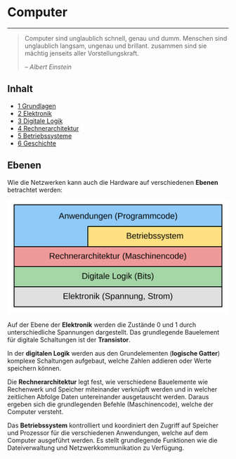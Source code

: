 # Computer
---

> Computer sind unglaublich schnell, genau und dumm. Menschen sind unglaublich langsam, ungenau und brillant. zusammen sind sie mächtig jenseits aller Vorstellungskraft.
>
> *– Albert Einstein*


## Inhalt
* [1 Grundlagen](?page=1-basics/)
* [2 Elektronik](?page=2-electronics/)
* [3 Digitale Logik](?page=3-gates/)
* [4 Rechnerarchitektur](?page=4-architecture/)
* [5 Betriebssysteme](?page=5-os/)
* [6 Geschichte](?page=6-history/)

## Ebenen

Wie die Netzwerken kann auch die Hardware auf verschiedenen **Ebenen** betrachtet werden:

![Hardware-Ebenen](./layers.svg)

Auf der Ebene der **Elektronik** werden die Zustände 0 und 1 durch unterschiedliche Spannungen dargestellt. Das grundlegende Bauelement für digitale Schaltungen ist der **Transistor**.

In der **digitalen Logik** werden aus den Grundelementen (**logische Gatter**) komplexe Schaltungen aufgebaut, welche Zahlen addieren oder Werte speichern können.

Die **Rechnerarchitektur** legt fest, wie verschiedene Bauelemente wie Rechenwerk und Speicher miteinander verknüpft werden und in welcher zeitlichen Abfolge Daten untereinander ausgetauscht werden. Daraus ergeben sich die grundlegenden Befehle (Maschinencode), welche der Computer versteht.

Das **Betriebssystem** kontrolliert und koordiniert den Zugriff auf Speicher und Prozessor für die verschiedenen Anwendungen, welche auf dem Computer ausgeführt werden. Es stellt grundlegende Funktionen wie die Dateiverwaltung und Netzwerkkommunikation zu Verfügung.
